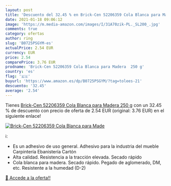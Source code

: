 ```yaml
---
layout: post
title: 'Descuento del 32.45 % en Brick-Cen 52206359 Cola Blanca para Made'
date: 2021-01-18 09:06:12
image: 'https://m.media-amazon.com/images/I/31A70zik-PL._SL200_.jpg'
comments: true
category: ofertas
author: ring
slug: 'B0725PSGYM-es'
actualPrice: 2.54 EUR
currency: EUR
price: 2.54
comparePrice: 3.76 EUR
prodname: 'Brick-Cen 52206359 Cola Blanca para Madera  250 g'
country: 'es'
flag: '🇪🇸'
buyurl: 'https://www.amazon.es/dp/B0725PSGYM/?tag=tolees-21'
descuento: '32.45'
average: '2.54'
---
```


Tienes [Brick-Cen 52206359 Cola Blanca para Madera  250 g](https://www.amazon.es/dp/B0725PSGYM/?tag=tolees-21) con un 32.45 % de descuento con precio de oferta de 2.54 EUR (original: 3.76 EUR) en el siguiente enlace!

[![Brick-Cen 52206359 Cola Blanca para Made](https://m.media-amazon.com/images/I/31A70zik-PL._SL200_.jpg)](https://www.amazon.es/dp/B0725PSGYM/?tag=tolees-21)

ℹ️:

- Es un adhesivo de uso general. Adhesivo para la industria del mueble Carpintería Ebanistería Cartón
- Alta calidad. Resistencia a la tracción elevada. Secado rápido
- Cola blanca para madera. Secado rápido. Pegado de aglomerado, DM, etc. Resistente a la humedad (D-2)

[🛒 Accede a la oferta!!](https://www.amazon.es/dp/B0725PSGYM/?tag=tolees-21)

